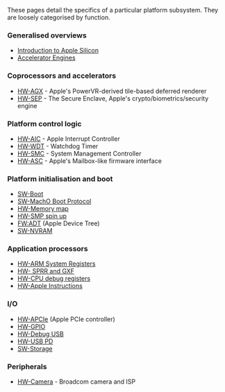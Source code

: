 These pages detail the specifics of a particular platform subsystem. They are loosely categorised
by function.

### Generalised overviews
* [Introduction to Apple Silicon](Introduction-to-Apple-Silicon.md)
* [Accelerator Engines](Accelerator-Engines.md)

### Coprocessors and accelerators
* [HW-AGX](HW-AGX.md) - Apple's PowerVR-derived tile-based deferred renderer
* [HW-SEP](HW-SEP.md) - The Secure Enclave, Apple's crypto/biometrics/security engine

### Platform control logic
* [HW-AIC](HW-AIC.md) - Apple Interrupt Controller
* [HW-WDT](HW-WDT.md) - Watchdog Timer
* [HW-SMC](HW-SMC.md) - System Management Controller
* [HW-ASC](HW-ASC.md) - Apple's Mailbox-like firmware interface

### Platform initialisation and boot
* [SW-Boot](SW-Boot.md)
* [SW-MachO Boot Protocol](SW-MachO-Boot-Protocol.md)
* [HW-Memory map](HW-Memory-map.md)
* [HW-SMP spin up](HW-SMP-spin-up.md)
* [FW:ADT](FW-ADT.md) (Apple Device Tree)
* [SW-NVRAM](SW-NVRAM.md) 

### Application processors
* [HW-ARM System Registers](HW-ARM-System-Registers.md)
* [HW- SPRR and GXF](HW-SPRR-and-GXF.md)
* [HW-CPU debug registers](HW-CPU-debug-registers.md)
* [HW-Apple Instructions](HW-Apple-Instructions.md)

### I/O
* [HW-APCIe](HW-APCIe.md) (Apple PCIe controller)
* [HW-GPIO](HW-GPIO.md)
* [HW-Debug USB](HW-Debug-USB.md)
* [HW-USB PD](HW-USB-PD.md)
* [SW-Storage](SW-Storage.md)

### Peripherals
* [HW-Camera](HW-Camera.md) - Broadcom camera and ISP

